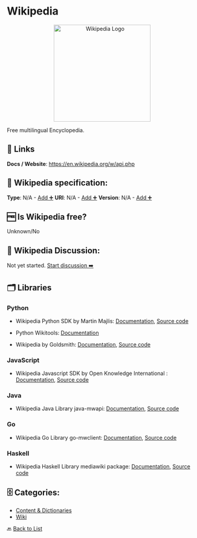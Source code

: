 # Wikipedia
<p align="center">
    <img width="256" src="https://raw.githubusercontent.com/apis-list/apis-list/main/apis/wikipedia/logo_256x256.png" alt="Wikipedia Logo"/>
</p>
Free multilingual Encyclopedia.

##  🔗 Links
**Docs / Website**: https://en.wikipedia.org/w/api.php

## 🧬 Wikipedia specification:
**Type**: N/A - [Add ➕](https://github.com/apis-list/apis-list/edit/main/apis-list.yaml)
**URI**: N/A - [Add ➕](https://github.com/apis-list/apis-list/edit/main/apis-list.yaml)
**Version**: N/A - [Add ➕](https://github.com/apis-list/apis-list/edit/main/apis-list.yaml)

## 🆓 Is Wikipedia free?
 Unknown/No 

## 💬 Wikipedia Discussion:
Not yet started. [Start discussion ➡️](https://github.com/apis-list/apis-list/discussions/new)

## 🗂️ Libraries
### Python
- Wikipedia Python SDK by Martin Majlis: [Documentation](https://pypi.python.org/pypi/Wikipedia-API/0.3.5), [Source code](https://github.com/martin-majlis/Wikipedia-API/)

- Python Wikitools: [Documentation](https://github.com/alexz-enwp/wikitools)

- Wikipedia by Goldsmith: [Documentation](https://pypi.python.org/pypi/wikipedia), [Source code](https://github.com/goldsmith/Wikipedia)

### JavaScript
- Wikipedia Javascript SDK by Open Knowledge International : [Documentation](http://okfnlabs.org/wikipediajs/), [Source code](https://github.com/okfn/wikipediajs)

### Java
- Wikipedia Java Library java-mwapi: [Documentation](https://github.com/wikimedia/java-mwapi), [Source code](https://github.com/wikimedia/java-mwapi)

### Go
- Wikipedia Go Library go-mwclient: [Documentation](https://github.com/cgt/go-mwclient), [Source code](https://github.com/cgt/go-mwclient)

### Haskell
- Wikipedia Haskell Library mediawiki package: [Documentation](http://hackage.haskell.org/package/mediawiki), [Source code](http://hackage.haskell.org/package/mediawiki)


## 🗄️ Categories:
- [Content & Dictionaries](https://github.com/apis-list/apis-list#content--dictionaries-)
- [Wiki](https://github.com/apis-list/apis-list#wiki-)

🔙  [Back to List](https://github.com/apis-list/apis-list)

